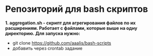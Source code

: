 # Репозиторий для bash скриптов
**1. aggregation.sh - скрипт для агрегирования файлов по их расширениям. Работает с файлами, которые выше на одну директорию. Для запуска нужно:**
- git clone https://github.com/aaalis/bash-scripts
- добавить через crontab задание